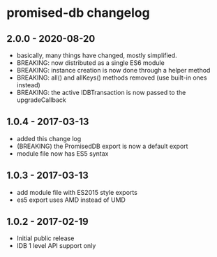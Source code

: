 # promised-db changelog

## 2.0.0 - 2020-08-20
- basically, many things have changed, mostly simplified.
- BREAKING: now distributed as a single ES6 module
- BREAKING: instance creation is now done through a helper method
- BREAKING: all() and allKeys() methods removed (use built-in ones instead)
- BREAKING: the active IDBTransaction is now passed to the upgradeCallback

## 1.0.4 - 2017-03-13
- added this change log
- (BREAKING) the PromisedDB export is now a default export
- module file now has ES5 syntax

## 1.0.3 - 2017-03-13
- add module file with ES2015 style exports
- es5 export uses AMD instead of UMD

## 1.0.2 - 2017-02-19
- Initial public release
- IDB 1 level API support only
